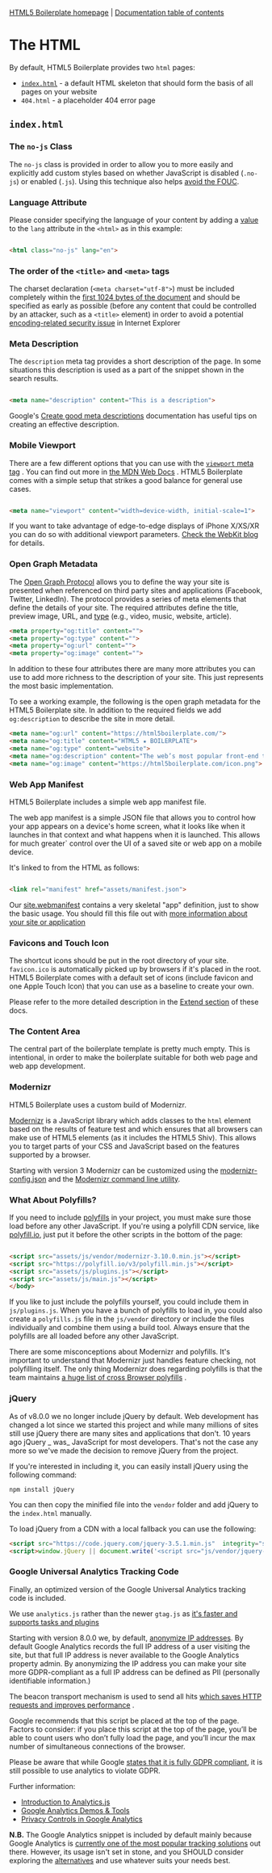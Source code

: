 [HTML5 Boilerplate homepage](https://html5boilerplate.com/) | [Documentation table of contents](assets/doc/TOC.md)

# The HTML

By default, HTML5 Boilerplate provides two `html` pages:

* [`index.html`](#indexhtml) - a default HTML skeleton that should form the basis of all pages on your website
* `404.html` - a placeholder 404 error page

## `index.html`

### The `no-js` Class

The `no-js` class is provided in order to allow you to more easily and explicitly add custom styles based on whether
JavaScript is disabled (`.no-js`)
or enabled (`.js`). Using this technique also
helps [avoid the FOUC](https://www.paulirish.com/2009/avoiding-the-fouc-v3/).

### Language Attribute

Please consider specifying the language of your content by adding a
[value](https://www.iana.org/assignments/language-subtag-registry/language-subtag-registry)
to the `lang` attribute in the `<html>` as in this example:

```html

<html class="no-js" lang="en">
```

### The order of the `<title>` and `<meta>` tags

The charset declaration (`<meta charset="utf-8">`) must be included completely within
the [first 1024 bytes of the document](https://html.spec.whatwg.org/multipage/semantics.html#charset)
and should be specified as early as possible (before any content that could be controlled by an attacker, such as
a `<title>` element) in order to avoid a
potential [encoding-related security issue](https://code.google.com/archive/p/doctype-mirror/wikis/ArticleUtf7.wiki)
in Internet Explorer

### Meta Description

The `description` meta tag provides a short description of the page. In some situations this description is used as a
part of the snippet shown in the search results.

```html

<meta name="description" content="This is a description">
```

Google's [Create good meta descriptions](https://support.google.com/webmasters/answer/35624?hl=en#meta-descriptions)
documentation has useful tips on creating an effective description.

### Mobile Viewport

There are a few different options that you can use with
the [`viewport` meta tag](https://docs.google.com/present/view?id=dkx3qtm_22dxsrgcf4 "Viewport and Media Queries - The Complete Idiot's Guide")
. You can find out more in [the MDN Web Docs](https://developer.mozilla.org/en-US/docs/Mozilla/Mobile/Viewport_meta_tag)
. HTML5 Boilerplate comes with a simple setup that strikes a good balance for general use cases.

```html

<meta name="viewport" content="width=device-width, initial-scale=1">
```

If you want to take advantage of edge-to-edge displays of iPhone X/XS/XR you can do so with additional viewport
parameters. [Check the WebKit blog](https://webkit.org/blog/7929/designing-websites-for-iphone-x/) for details.

### Open Graph Metadata

The [Open Graph Protocol](https://ogp.me/) allows you to define the way your site is presented when referenced on third
party sites and applications
(Facebook, Twitter, LinkedIn). The protocol provides a series of meta elements that define the details of your site. The
required attributes define the title, preview image, URL, and [type](https://ogp.me/#types) (e.g., video, music,
website, article).

``` html
<meta property="og:title" content="">
<meta property="og:type" content="">
<meta property="og:url" content="">
<meta property="og:image" content="">
```

In addition to these four attributes there are many more attributes you can use to add more richness to the description
of your site. This just represents the most basic implementation.

To see a working example, the following is the open graph metadata for the HTML5 Boilerplate site. In addition to the
required fields we add `og:description` to describe the site in more detail.

``` html
<meta name="og:url" content="https://html5boilerplate.com/">
<meta name="og:title" content="HTML5 ★ BOILERPLATE">
<meta name="og:type" content="website">
<meta name="og:description" content="The web’s most popular front-end template which helps you build fast, robust, and adaptable web apps or sites.">
<meta name="og:image" content="https://html5boilerplate.com/icon.png">
```

### Web App Manifest

HTML5 Boilerplate includes a simple web app manifest file.

The web app manifest is a simple JSON file that allows you to control how your app appears on a device's home screen,
what it looks like when it launches in that context and what happens when it is launched. This allows for much greater`
control over the UI of a saved site or web app on a mobile device.

It's linked to from the HTML as follows:

```html

<link rel="manifest" href="assets/manifest.json">
```

Our
[site.webmanifest](https://github.com/h5bp/html5-boilerplate/blob/master/src/site.webmanifest)
contains a very skeletal "app" definition, just to show the basic usage. You should fill this file out
with [more information about your site or application](https://developer.mozilla.org/en-US/docs/Web/Manifest)

### Favicons and Touch Icon

The shortcut icons should be put in the root directory of your site.
`favicon.ico` is automatically picked up by browsers if it's placed in the root. HTML5 Boilerplate comes with a default
set of icons (include favicon and one Apple Touch Icon) that you can use as a baseline to create your own.

Please refer to the more detailed description in the [Extend section](assets/doc/extend.md)
of these docs.

### The Content Area

The central part of the boilerplate template is pretty much empty. This is intentional, in order to make the boilerplate
suitable for both web page and web app development.

### Modernizr

HTML5 Boilerplate uses a custom build of Modernizr.

[Modernizr](https://modernizr.com/) is a JavaScript library which adds classes to the `html` element based on the
results of feature test and which ensures that all browsers can make use of HTML5 elements (as it includes the HTML5
Shiv). This allows you to target parts of your CSS and JavaScript based on the features supported by a browser.

Starting with version 3 Modernizr can be customized using the
[modernizr-config.json](https://github.com/h5bp/html5-boilerplate/blob/master/modernizr-config.json)
and the [Modernizr command line utility](https://www.npmjs.com/package/modernizr-cli).

### What About Polyfills?

If you need to include
[polyfills](https://remysharp.com/2010/10/08/what-is-a-polyfill) in your project, you must make sure those load before
any other JavaScript. If you're using a polyfill CDN service, like [polyfill.io](https://polyfill.io/v3/), just put it
before the other scripts in the bottom of the page:

```html

<script src="assets/js/vendor/modernizr-3.10.0.min.js"></script>
<script src="https://polyfill.io/v3/polyfill.min.js"></script>
<script src="assets/js/plugins.js"></script>
<script src="assets/js/main.js"></script>
</body>
```

If you like to just include the polyfills yourself, you could include them in
`js/plugins.js`. When you have a bunch of polyfills to load in, you could also create a `polyfills.js` file in
the `js/vendor` directory or include the files individually and combine them using a build tool. Always ensure that the
polyfills are all loaded before any other JavaScript.

There are some misconceptions about Modernizr and polyfills. It's important to understand that Modernizr just handles
feature checking, not polyfilling itself. The only thing Modernizr does regarding polyfills is that the team
maintains [a huge list of cross Browser polyfills](https://github.com/Modernizr/Modernizr/wiki/HTML5-Cross-Browser-Polyfills)
.

### jQuery

As of v8.0.0 we no longer include jQuery by default. Web development has changed a lot since we started this project and
while many millions of sites still use jQuery there are many sites and applications that don't. 10 years ago jQuery _
was_ JavaScript for most developers. That's not the case any more so we've made the decision to remove jQuery from the
project.

If you're interested in including it, you can easily install jQuery using the following command:

```
npm install jQuery
```

You can then copy the minified file into the `vendor` folder and add jQuery to the `index.html` manually.

To load jQuery from a CDN with a local fallback you can use the following:

``` html
<script src="https://code.jquery.com/jquery-3.5.1.min.js"  integrity="sha256-9/aliU8dGd2tb6OSsuzixeV4y/faTqgFtohetphbbj0=" crossorigin="anonymous"></script>
<script>window.jQuery || document.write('<script src="js/vendor/jquery-3.5.1.min.js"><\/script>')</script>
```

### Google Universal Analytics Tracking Code

Finally, an optimized version of the Google Universal Analytics tracking code is included.

We use `analytics.js` rather than the newer `gtag.js`
as [it's faster and supports tasks and plugins](https://github.com/philipwalton/analyticsjs-boilerplate/issues/19#issuecomment-333714370)

Starting with version 8.0.0 we, by
default, [anonymize IP addresses](https://support.google.com/analytics/answer/2763052). By default Google Analytics
records the full IP address of a user visiting the site, but that full IP address is never available to the Google
Analytics property admin. By anonymizing the IP address you can make your site more GDPR-compliant as a full IP address
can be defined as PII (personally identifiable information.)

The beacon transport mechanism is used to send all
hits [which saves HTTP requests and improves performance](https://philipwalton.com/articles/the-google-analytics-setup-i-use-on-every-site-i-build/#loading-analytics.js)
.

Google recommends that this script be placed at the top of the page. Factors to consider: if you place this script at
the top of the page, you’ll be able to count users who don’t fully load the page, and you’ll incur the max number of
simultaneous connections of the browser.

Please be aware that while
Google [states that it is fully GDPR compliant](https://privacy.google.com/businesses/compliance/), it is still possible
to use analytics to violate GDPR.

Further information:

* [Introduction to Analytics.js](https://developers.google.com/analytics/devguides/collection/analyticsjs/)
* [Google Analytics Demos & Tools](https://ga-dev-tools.appspot.com/)
* [Privacy Controls in Google Analytics](https://support.google.com/analytics/answer/9019185)

**N.B.** The Google Analytics snippet is included by default mainly because Google Analytics
is [currently one of the most popular tracking solutions](https://trends.builtwith.com/analytics/Google-Analytics) out
there. However, its usage isn't set in stone, and you SHOULD consider exploring the
[alternatives](https://en.wikipedia.org/wiki/List_of_web_analytics_software) and use whatever suits your needs best.
